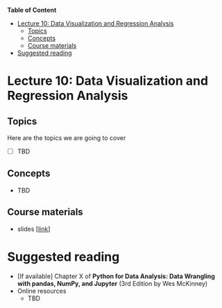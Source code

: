 
**Table of Content**
- [Lecture 10: Data Visualization and Regression Analysis](#lecture-10-data-visualization-and-regression-analysis)
  - [Topics](#topics)
  - [Concepts](#concepts)
  - [Course materials](#course-materials)
- [Suggested reading](#suggested-reading)

# Lecture 10: Data Visualization and Regression Analysis

## Topics
Here are the topics we are going to cover
* [ ] TBD


## Concepts
* TBD


## Course materials
* slides [[link](TBD)]

# Suggested reading
* [If available] Chapter X of **Python for Data Analysis: Data Wrangling with pandas, NumPy, and Jupyter** (3rd Edition by Wes McKinney)
* Online resources
  * TBD
